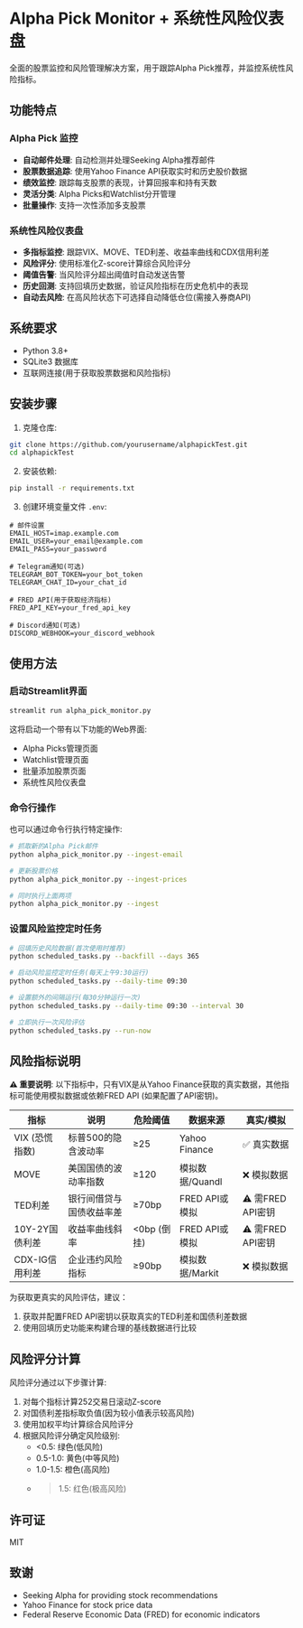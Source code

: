 # Alpha Pick Monitor + 系统性风险仪表盘

全面的股票监控和风险管理解决方案，用于跟踪Alpha Pick推荐，并监控系统性风险指标。

## 功能特点

### Alpha Pick 监控

- **自动邮件处理**: 自动检测并处理Seeking Alpha推荐邮件
- **股票数据追踪**: 使用Yahoo Finance API获取实时和历史股价数据
- **绩效监控**: 跟踪每支股票的表现，计算回报率和持有天数
- **灵活分类**: Alpha Picks和Watchlist分开管理
- **批量操作**: 支持一次性添加多支股票

### 系统性风险仪表盘

- **多指标监控**: 跟踪VIX、MOVE、TED利差、收益率曲线和CDX信用利差
- **风险评分**: 使用标准化Z-score计算综合风险评分
- **阈值告警**: 当风险评分超出阈值时自动发送告警
- **历史回测**: 支持回填历史数据，验证风险指标在历史危机中的表现
- **自动去风险**: 在高风险状态下可选择自动降低仓位(需接入券商API)

## 系统要求

- Python 3.8+
- SQLite3 数据库
- 互联网连接(用于获取股票数据和风险指标)

## 安装步骤

1. 克隆仓库:

```bash
git clone https://github.com/yourusername/alphapickTest.git
cd alphapickTest
```

2. 安装依赖:

```bash
pip install -r requirements.txt
```

3. 创建环境变量文件 `.env`:

```
# 邮件设置
EMAIL_HOST=imap.example.com
EMAIL_USER=your_email@example.com
EMAIL_PASS=your_password

# Telegram通知(可选)
TELEGRAM_BOT_TOKEN=your_bot_token
TELEGRAM_CHAT_ID=your_chat_id

# FRED API(用于获取经济指标)
FRED_API_KEY=your_fred_api_key

# Discord通知(可选)
DISCORD_WEBHOOK=your_discord_webhook
```

## 使用方法

### 启动Streamlit界面

```bash
streamlit run alpha_pick_monitor.py
```

这将启动一个带有以下功能的Web界面:
- Alpha Picks管理页面
- Watchlist管理页面
- 批量添加股票页面
- 系统性风险仪表盘

### 命令行操作

也可以通过命令行执行特定操作:

```bash
# 抓取新的Alpha Pick邮件
python alpha_pick_monitor.py --ingest-email

# 更新股票价格
python alpha_pick_monitor.py --ingest-prices

# 同时执行上面两项
python alpha_pick_monitor.py --ingest
```

### 设置风险监控定时任务

```bash
# 回填历史风险数据(首次使用时推荐)
python scheduled_tasks.py --backfill --days 365

# 启动风险监控定时任务(每天上午9:30运行)
python scheduled_tasks.py --daily-time 09:30

# 设置额外的间隔运行(每30分钟运行一次)
python scheduled_tasks.py --daily-time 09:30 --interval 30

# 立即执行一次风险评估
python scheduled_tasks.py --run-now
```

## 风险指标说明

**⚠️ 重要说明**: 以下指标中，只有VIX是从Yahoo Finance获取的真实数据，其他指标可能使用模拟数据或依赖FRED API (如果配置了API密钥)。

| 指标 | 说明 | 危险阈值 | 数据来源 | 真实/模拟 |
|------|------|----------|----------|----------|
| VIX (恐慌指数) | 标普500的隐含波动率 | ≥25 | Yahoo Finance | ✅ 真实数据 |
| MOVE | 美国国债的波动率指数 | ≥120 | 模拟数据/Quandl | ❌ 模拟数据 |
| TED利差 | 银行间借贷与国债收益率差 | ≥70bp | FRED API或模拟 | ⚠️ 需FRED API密钥 |
| 10Y-2Y国债利差 | 收益率曲线斜率 | <0bp (倒挂) | FRED API或模拟 | ⚠️ 需FRED API密钥 |
| CDX-IG信用利差 | 企业违约风险指标 | ≥90bp | 模拟数据/Markit | ❌ 模拟数据 |

为获取更真实的风险评估，建议：
1. 获取并配置FRED API密钥以获取真实的TED利差和国债利差数据
2. 使用回填历史功能来构建合理的基线数据进行比较

## 风险评分计算

风险评分通过以下步骤计算:

1. 对每个指标计算252交易日滚动Z-score
2. 对国债利差指标取负值(因为较小值表示较高风险)
3. 使用加权平均计算综合风险评分
4. 根据风险评分确定风险级别:
   - <0.5: 绿色(低风险)
   - 0.5-1.0: 黄色(中等风险)
   - 1.0-1.5: 橙色(高风险)
   - >1.5: 红色(极高风险)

## 许可证

MIT

## 致谢

- Seeking Alpha for providing stock recommendations
- Yahoo Finance for stock price data
- Federal Reserve Economic Data (FRED) for economic indicators